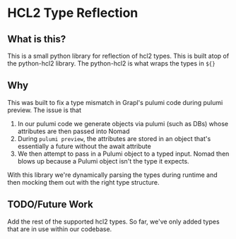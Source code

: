 # HCL2 Type Reflection

## What is this?

This is a small python library for reflection of hcl2 types. This is built atop
of the python-hcl2 library. The python-hcl2 is what wraps the types in `${}`

## Why

This was built to fix a type mismatch in Grapl's pulumi code during pulumi
preview. The issue is that

1. In our pulumi code we generate objects via pulumi (such as DBs) whose
   attributes are then passed into Nomad
2. During `pulumi preview`, the attributes are stored in an object that's
   essentially a future without the await attribute
3. We then attempt to pass in a Pulumi object to a typed input. Nomad then blows
   up because a Pulumi object isn't the type it expects.

With this library we're dynamically parsing the types during runtime and then
mocking them out with the right type structure.

## TODO/Future Work

Add the rest of the supported hcl2 types. So far, we've only added types that
are in use within our codebase.
